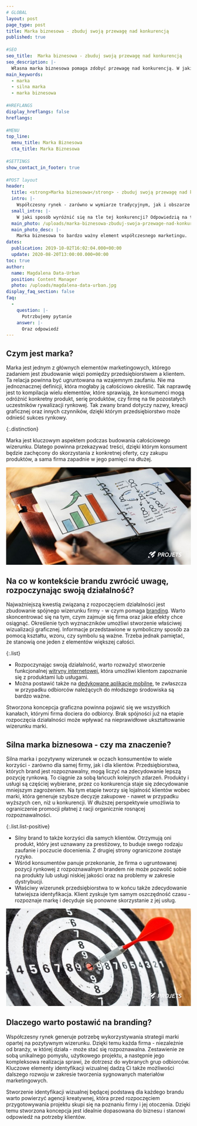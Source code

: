 ```yaml
---
# GLOBAL 
layout: post
page_type: post
title: Marka biznesowa - zbuduj swoją przewagę nad konkurencją
published: true

#SEO
seo_title:  Marka biznesowa - zbuduj swoją przewagę nad konkurencją
seo_description: |-
  Własna marka biznesowa pomaga zdobyć przewagę nad konkurencją. W jaki sposób ją zbudować? Sprawdź, jak działa relacja z klientem oparta na wzajemnym zaufaniu.
main_keywords:
  - marka
  - silna marka
  - marka biznesowa

#HREFLANGS
display_hreflangs: false
hreflangs:

#MENU 
top_line:
  menu_title: Marka Biznesowa
  cta_title: Marka Biznesowa

#SETTINGS
show_contact_in_footer: true

#POST layout
header: 
  title: <strong>Marka biznesowa</strong> - zbuduj swoją przewagę nad konkurencją
  intro: |-
    Współczesny rynek - zarówno w wymiarze tradycyjnym, jak i obszarze e-commerce jest mocno zorientowany na klienta i jego potrzeby. Szeroka oferta produktów i usług to zdecydowanie większe możliwości wyboru. Z drugiej strony to zagrożenie dla przedsiębiorcy, który rywalizuje z setkami podobnych firm. W jaki sposób wyróżnić się na tle tej konkurencji? Odpowiedzią na to pytanie jest zbudowanie mocnej marki biznesowej.
  small_intro: |-
    W jaki sposób wyróżnić się na tle tej konkurencji? Odpowiedzią na to pytanie jest zbudowanie mocnej marki biznesowej.
  main_photo: /uploads/marka-biznesowa-zbuduj-swoja-przewage-nad-konkurencja-01.jpg
  main_photo_desc: |-
    Marka biznesowa to bardzo ważny element współczesnego marketingu.
dates:
  publication: 2019-10-02T16:02:04.000+00:00
  update: 2020-08-20T13:00:00.000+00:00
toc: true
author:
  name: Magdalena Data-Urban
  position: Content Manager
  photo: /uploads/magdalena-data-urban.jpg
display_faq_section: false
faq:
  -
    question: |-
      Potrzbujemy pytanie
    answer: |-
      Oraz odpowiedź
---
```

## Czym jest marka?

Marka jest jednym z głównych elementów marketingowych, którego zadaniem jest zbudowanie więzi pomiędzy przedsiębiorstwem a klientem. Ta relacja powinna być ugruntowana na wzajemnym zaufaniu. Nie ma jednoznacznej definicji, która mogłaby ją całościowo określić. Tak naprawdę jest to kompilacja wielu elementów, które sprawiają, że konsumenci mogą odróżnić konkretny produkt, serię produktów, czy firmę na tle pozostałych uczestników rywalizacji rynkowej. Tak zwany brand dotyczy nazwy, kreacji graficznej oraz innych czynników, dzięki którym przedsiębiorstwo może odnieść sukces rynkowy.

{:.distinction}

Marka jest kluczowym aspektem podczas budowania całościowego wizerunku. Dlatego powinna przekazywać treści, dzięki którym konsument będzie zachęcony do skorzystania z konkretnej oferty, czy zakupu produktów, a sama firma zapadnie w jego pamięci na dłużej.

![Czym jest marka?](/uploads/marka-biznesowa-zbuduj-swoja-przewage-nad-konkurencja-02.jpg)

## Na co w kontekście brandu zwrócić uwagę, rozpoczynając swoją działalność?

Najważniejszą kwestią związaną z rozpoczęciem działalności jest zbudowanie spójnego wizerunku firmy - w czym pomaga [branding](/uslugi/branding.html). Warto skoncentrować się na tym, czym zajmuje się firma oraz jakie efekty chce osiągnąć. Określenie tych wyznaczników umożliwi stworzenie właściwej wizualizacji graficznej. Informacje przedstawione w symboliczny sposób za pomocą kształtu, wzoru, czy symbolu są ważne. Trzeba jednak pamiętać, że stanowią one jeden z elementów większej całości.

{:.list}

* Rozpoczynając swoją działalność, warto rozważyć stworzenie funkcjonalnej [witryny internetowej](/uslugi/ux-ui.html), która umożliwi klientom zapoznanie się z produktami lub usługami.
* Można postawić także na [dedykowane aplikacje mobilne](/uslugi/aplikacje-internetowe.html), te zwłaszcza w przypadku odbiorców należących do młodszego środowiska są bardzo ważne.

Stworzona koncepcja graficzna powinna pojawić się we wszystkich kanałach, którymi firma dociera do odbiorcy. Brak spójności już na etapie rozpoczęcia działalności może wpływać na nieprawidłowe ukształtowanie wizerunku marki.

## Silna marka biznesowa - czy ma znaczenie?

Silna marka i pozytywny wizerunek w oczach konsumentów to wiele korzyści - zarówno dla samej firmy, jak i dla klientów. Przedsiębiorstwa, których brand jest rozpoznawalny, mogą liczyć na zdecydowanie lepszą pozycję rynkową. To ciągnie za sobą łańcuch kolejnych zdarzeń. Produkty i usługi są częściej wybierane, przez co konkurencja staje się zdecydowanie mniejszym zagrożeniem. Na tym etapie tworzy się lojalność klientów wobec marki, która generuje szybsze decyzje zakupowe - nawet w przypadku wyższych cen, niż u konkurencji. W dłuższej perspektywie umożliwia to ograniczenie promocji płatnej z racji organicznie rosnącej rozpoznawalności.

{:.list.list-positive}

* Silny brand to także korzyści dla samych klientów. Otrzymują oni produkt, który jest uznawany za prestiżowy, to buduje swego rodzaju zaufanie i poczucie docenienia. Z drugiej strony ograniczone zostaje ryzyko.
* Wśród konsumentów panuje przekonanie, że firma o ugruntowanej pozycji rynkowej z rozpoznawalnym brandem nie może pozwolić sobie na produkty lub usługi niskiej jakości oraz na problemy w zakresie dystrybucji.
* Właściwy wizerunek przedsiębiorstwa to w końcu także zdecydowanie łatwiejsza identyfikacja. Klient zyskuje tym samym oszczędność czasu - rozpoznaje markę i decyduje się ponowne skorzystanie z jej usług.
  
![Silna marka biznesowa - czy ma znaczenie?](/uploads/marka-biznesowa-zbuduj-swoja-przewage-nad-konkurencja-03.jpg)

## Dlaczego warto postawić na branding?

Współczesny rynek generuje potrzebę wykorzystywania strategii marki opartej na pozytywnym wizerunku. Dzięki temu każda firma - niezależnie od branży, w której działa - może stać się rozpoznawalna. Zestawienie ze sobą unikalnego pomysłu, użytkowego projektu, a następnie jego kompleksowa realizacja sprawi, że dotrzesz do wybranych grup odbiorców. Kluczowe elementy identyfikacji wizualnej dadzą Ci także możliwości dalszego rozwoju w zakresie tworzenia sygnowanych materiałów marketingowych.

Stworzenie identyfikacji wizualnej będącej podstawą dla każdego brandu warto powierzyć agencji kreatywnej, która przed rozpoczęciem przygotowywania projektu skupi się na poznaniu firmy i jej otoczenia. Dzięki temu stworzona koncepcja jest idealnie dopasowana do biznesu i stanowi odpowiedź na potrzeby klientów.